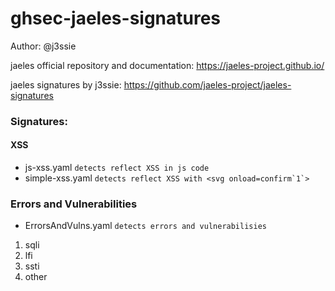 # ghsec-jaeles-signatures

Author: @j3ssie

jaeles official repository and documentation: https://jaeles-project.github.io/

jaeles signatures by j3ssie: https://github.com/jaeles-project/jaeles-signatures


### Signatures: 
#### XSS
* js-xss.yaml ```detects reflect XSS in js code```
* simple-xss.yaml ```detects reflect XSS with <svg onload=confirm`1`>```

### Errors and Vulnerabilities
*  	ErrorsAndVulns.yaml ```detects errors and vulnerabilisies```
1. sqli
2. lfi
3. ssti
4. other

